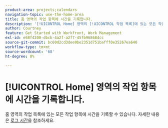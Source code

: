 ```yaml
---
product-area: projects;calendars
navigation-topic: use-the-home-area
title: 홈 영역의 작업 항목에 시간을 기록합니다.
description: '[!UICONTROL Home] 영역의 [!UICONTROL 작업 목록]에 있는 모든 작업 항목에 시간을 기록할 수 있습니다. 자세한 내용은 문서 로그 시간의 [!UICONTROL 홈] 섹션을 참조하십시오.'
author: Courtney
feature: Get Started with Workfront, Work Management
exl-id: e68f4200-dbcb-4a2f-a2f7-45fb968684cc
source-git-commit: bc60d2cd3dee9be2351d751bafff0e35267ea640
workflow-type: tm+mt
source-wordcount: '68'
ht-degree: 0%

---
```


# [!UICONTROL Home] 영역의 작업 항목에 시간을 기록합니다.

홈 영역의 작업 목록에 있는 모든 작업 항목에 시간을 기록할 수 있습니다. 자세한 내용은 [로그 시간](/help/quicksilver/timesheets/create-and-manage-timesheets/log-time.md)을 참조하세요.

